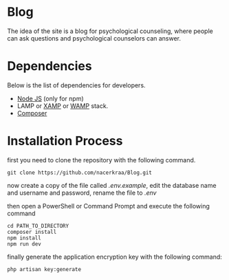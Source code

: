 # Blog
The idea of ​​the site is a blog for psychological counseling, where people can ask questions and psychological counselors can answer.

# Dependencies
Below is the list of dependencies for developers.
* [Node JS](https://nodejs.org/en/download/) (only for npm)
* LAMP or [XAMP](https://www.apachefriends.org/es/download.html) or [WAMP](https://www.wampserver.com/en/) stack.
* [Composer](https://getcomposer.org/download/)

# Installation Process
first you need to clone the repository with the following command.
```
git clone https://github.com/nacerkraa/Blog.git
```
now create a copy of the file called *.env.example*, edit the database name and username and password, rename the file to *.env*

then open a PowerShell or Command Prompt and execute the following command
```
cd PATH_TO_DIRECTORY
composer install
npm install
npm run dev
```

finally generate the application encryption key with the following command:
```
php artisan key:generate
```